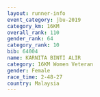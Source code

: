 ```yaml
---
layout: runner-info 
event_category: jbu-2019 
category_km: 16KM  
overall_rank: 110
gender_rank: 64
category_rank: 10
bib: 64004
name: KARNITA BINTI ALIR
category: 16KM Women Veteran
gender: Female
race_time: 2-48-27
country: Malaysia
---
```

